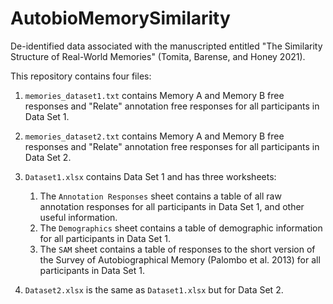 # AutobioMemorySimilarity
De-identified data associated with the manuscripted entitled "The Similarity Structure of Real-World Memories" (Tomita, Barense, and Honey 2021).

This repository contains four files:

1. `memories_dataset1.txt` contains Memory A and Memory B free responses and "Relate" annotation free responses for all participants in Data Set 1.

2. `memories_dataset2.txt` contains Memory A and Memory B free responses and "Relate" annotation free responses for all participants in Data Set 2.

3. `Dataset1.xlsx` contains Data Set 1 and has three worksheets:
    1. The `Annotation Responses` sheet contains a table of all raw annotation responses for all participants in Data Set 1, and other useful information.
    2. The `Demographics` sheet contains a table of demographic information for all participants in Data Set 1.
    3. The `SAM` sheet contains a table of responses to the short version of the Survey of Autobiographical Memory (Palombo et al. 2013) for all participants in Data Set 1.

4. `Dataset2.xlsx` is the same as `Dataset1.xlsx` but for Data Set 2.
